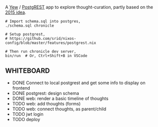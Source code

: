 A [Yew](https://yew.rs/) / [PostgREST](https://postgrest.org/en/stable/) app to explore thought-curation, partly based on the [2015 idea](https://github.com/srid/chronicle-2015).

```
# Import schema.sql into postgres,
./schema.sql chronicle

# Setup postgrest,
# https://github.com/srid/nixos-config/blob/master/features/postgrest.nix

# Then run chronicle dev server,
bin/run  # Or, Ctrl+Shift+B in VSCode
```

## WHITEBOARD

- DONE Connect to local postgrest and get some info to display on frontend
- DONE postgrest: design schema
- DONE web: render a basic timeline of thoughts
- TODO web: add thoughts (forms)
- TODO web: connect thoughts, as parent/child
- TODO jwt login
- TODO deploy